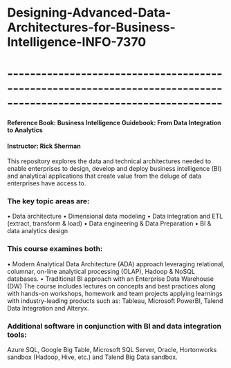 # Designing-Advanced-Data-Architectures-for-Business-Intelligence-INFO-7370
# ------------------------------------------------------------------------------------------------------------------
#### Reference Book: Business Intelligence Guidebook: From Data Integration to Analytics
#### Instructor: Rick Sherman

This repository explores the data and technical architectures needed to enable enterprises to design, develop and deploy business intelligence (BI) and analytical applications that create value from the deluge of data enterprises have access to.

### The key topic areas are:
• Data architecture
• Dimensional data modeling
• Data integration and ETL (extract, transform & load)
• Data engineering & Data Preparation
• BI & data analytics design

### This course examines both:
• Modern Analytical Data Architecture (ADA) approach leveraging relational, columnar, on-line analytical
processing (OLAP), Hadoop & NoSQL databases.
• Traditional BI approach with an Enterprise Data Warehouse (DW)
The course includes lectures on concepts and best practices along with hands-on workshops, homework and team projects applying learnings with industry-leading products such as: Tableau, Microsoft PowerBI, Talend Data Integration and Alteryx.

### Additional software in conjunction with BI and data integration tools: 

Azure SQL, Google Big Table, Microsoft SQL Server, Oracle, Hortonworks sandbox (Hadoop, Hive, etc.) and Talend Big Data sandbox.




